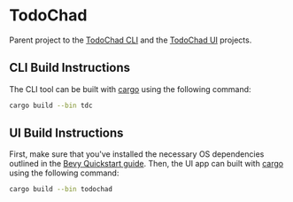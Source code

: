 # TodoChad
Parent project to the 
[TodoChad CLI](https://github.com/Anti-Alias/todochad/tree/master/tdc) and the 
[TodoChad UI](https://github.com/Anti-Alias/todochad/tree/master/todochad) projects.

## CLI Build Instructions 
The CLI tool can be built with [cargo](https://www.rust-lang.org/tools/install) using the following command:
```bash
cargo build --bin tdc
```

## UI Build Instructions 
First, make sure that you've installed the necessary OS dependencies outlined in the [Bevy Quickstart guide](https://bevyengine.org/learn/quick-start/getting-started/setup/).
Then, the UI app can built with [cargo](https://www.rust-lang.org/tools/install) using the following command:
```bash
cargo build --bin todochad
```
